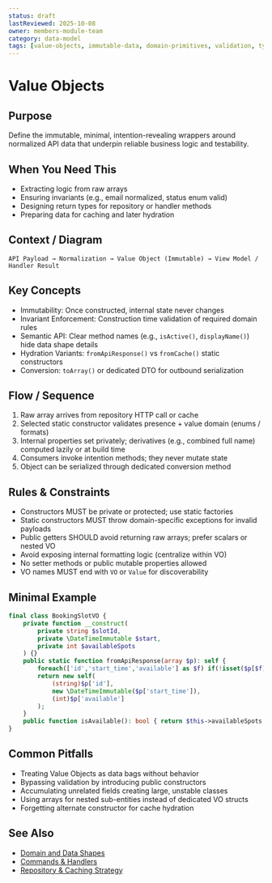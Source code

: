 ```yaml
---
status: draft
lastReviewed: 2025-10-08
owner: members-module-team
category: data-model
tags: [value-objects, immutable-data, domain-primitives, validation, type-safety]
---
```


# Value Objects

## Purpose
Define the immutable, minimal, intention-revealing wrappers around normalized API data that underpin reliable business logic and testability.

## When You Need This
- Extracting logic from raw arrays
- Ensuring invariants (e.g., email normalized, status enum valid)
- Designing return types for repository or handler methods
- Preparing data for caching and later hydration

## Context / Diagram
```
API Payload → Normalization → Value Object (Immutable) → View Model / Handler Result
```

## Key Concepts
- Immutability: Once constructed, internal state never changes
- Invariant Enforcement: Construction time validation of required domain rules
- Semantic API: Clear method names (e.g., `isActive()`, `displayName()`) hide data shape details
- Hydration Variants: `fromApiResponse()` vs `fromCache()` static constructors
- Conversion: `toArray()` or dedicated DTO for outbound serialization

## Flow / Sequence
1. Raw array arrives from repository HTTP call or cache
2. Selected static constructor validates presence + value domain (enums / formats)
3. Internal properties set privately; derivatives (e.g., combined full name) computed lazily or at build time
4. Consumers invoke intention methods; they never mutate state
5. Object can be serialized through dedicated conversion method

## Rules & Constraints
- Constructors MUST be private or protected; use static factories
- Static constructors MUST throw domain-specific exceptions for invalid payloads
- Public getters SHOULD avoid returning raw arrays; prefer scalars or nested VO
- Avoid exposing internal formatting logic (centralize within VO)
- No setter methods or public mutable properties allowed
- VO names MUST end with `VO` or `Value` for discoverability

## Minimal Example
```php
final class BookingSlotVO {
    private function __construct(
        private string $slotId,
        private \DateTimeImmutable $start,
        private int $availableSpots
    ) {}
    public static function fromApiResponse(array $p): self {
        foreach(['id','start_time','available'] as $f) if(!isset($p[$f])) throw new InvalidSlotPayload($f);
        return new self(
            (string)$p['id'],
            new \DateTimeImmutable($p['start_time']),
            (int)$p['available']
        );
    }
    public function isAvailable(): bool { return $this->availableSpots > 0; }
}
```

## Common Pitfalls
- Treating Value Objects as data bags without behavior
- Bypassing validation by introducing public constructors
- Accumulating unrelated fields creating large, unstable classes
- Using arrays for nested sub-entities instead of dedicated VO structs
- Forgetting alternate constructor for cache hydration

## See Also
- [Domain and Data Shapes](../Data-model/domain-and-data-shapes.md)
- [Commands & Handlers](../Patterns/commands-and-handlers.md)
- [Repository & Caching Strategy](../Patterns/repository-and-caching-strategy.md)
